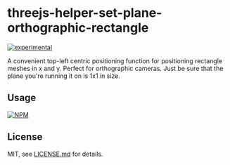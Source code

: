 # threejs-helper-set-plane-orthographic-rectangle

[![experimental](http://badges.github.io/stability-badges/dist/experimental.svg)](http://github.com/badges/stability-badges)

A convenient top-left centric positioning function for positioning rectangle meshes in x and y. Perfect for orthographic cameras. Just be sure that the plane you're running it on is 1x1 in size.

## Usage

[![NPM](https://nodei.co/npm/threejs-helper-set-plane-orthographic-rectangle.png)](https://nodei.co/npm/threejs-helper-set-plane-orthographic-rectangle/)

## License

MIT, see [LICENSE.md](http://github.com/bunnybones1/threejs-helper-set-plane-orthographic-rectangle/blob/master/LICENSE.md) for details.
